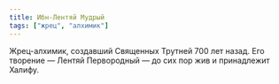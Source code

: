 ```yaml
---
title: Ибн-Лентяй Мудрый
tags: ["жрец", "алхимик"]
---
```


Жрец-алхимик, создавший Священных Трутней 700 лет назад. Его творение — Лентяй Первородный — до сих пор жив и принадлежит Халифу.